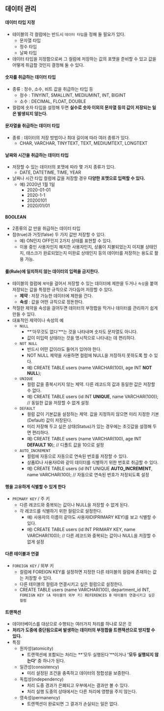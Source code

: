 ## 데이터 관리

#### 데이터 타입 지정
- 테이블의 각 컬럼에는 반드시 `데이터 타입`을 정해 둘 필요가 있다.
  - 문자열 타입
  - 정수 타입
  - 날짜 타입
- 데이터 타입을 지정함으로써 그 컬럼에 저장하는 값의 포맷을 준비할 수 있고 값을 어떻게 취급할 것인지 결정해 둘 수 있다.

#### 숫자를 취급하는 데이터 타입
- 종류 : 정수, 소수, 비트 값을 취급하는 타입 등
  - 정수 : TINYINT, SMALLINT, MEDIUMINT, INT, BIGINT
  - 소수 : DECIMAL, FLOAT, DOUBLE
- 컬럼에 숫자 타입을 설정해 두면 **실수로 숫자 이외의 문자열 등의 값이 저장되는 일은 발생되지 않는다.**

#### 문자열을 취급하는 데이터 타입
- 종류 : 데이터의 저장 방법이나 최대 길이에 따라 여러 종류가 있다.
  - CHAR, VARCHAR, TINYTEXT, TEXT, MEDIUMTEXT, LONGTEXT

#### 날짜와 시간을 취급하는 데이터 타입
- 저장할 수 있는 데이터의 포맷에 따라 몇 가지 종류가 있다.
  - DATE, DATETIME, TIME, YEAR
- 날짜나 시간 타입 컬럼에 값을 저장할 경우 **다양한 포맷으로 입력할 수 있다.**
  - 예) 2020년 1월 1일
    - 2020-01-01
    - 2020-1-1
    - 20200101
    - 2020/01/01

#### BOOLEAN
- 2종류의 값 만을 취급하는 데이터 타입
- 참(true)과 거짓(false) 두 가지 값만 저장할 수 있다.
  - 예) ON인지 OFF인지 2가지 상태를 표현할 수 있다.
  - 이용 중인 사용자인지 해지한 사용자인지, 상품이 지불되었는지 미지불 상태인지, 태스크가 완료되었는지 미완료 상태인지 등의 데이터를 저장하는 용도로 활용 가능.

#### 룰(Rule)에 일치하지 않는 데이터의 입력을 금지한다.
- 테이블의 컬럼에 `제약`을 걸어서 저장할 수 있는 데이터에 제한을 두거나 `속성`을 붙여 저장되는 값을 특정한 규칙으로 가다듬어 저장할 수 있다. 
  - **제약** : 저장 가능한 데이터에 제한을 건다.
  - **속성** : 값을 어떤 규칙으로 정돈한다.
- 적절한 제약을 속성을 걸어두면 데이터의 부정합을 막거나 데이터를 관리하기 쉽게 만들 수 있다.
- 대표적인 제약이나 속성의 예
  - `NULL`
    - **'아무것도 없다'**는 것을 나타내며 숫자도 문자열도 아니다.
    - 값이 미입력 상태라는 것을 명시적으로 나타내는 데 편리하다.
  - `NOT NULL`
    - 반드시 어떤 값이라도 들어가 있어야 한다.
    - NOT NULL 제약을 사용하면 컬럼에 NULL을 저장하지 못하도록 할 수 있다.
    - 예) CREATE TABLE users (name VARCHAR(100), age INT **NOT NULL**);
  - `UNIQUE`
    - 컬럼 값을 중복시키지 않는 제약. 다른 레코드의 값과 동일한 값은 저장할 수 없다.
    - 예) CREATE TABLE users (id INT **UNIQUE**, name VARCHAR(100));   // 동일한 값을 저장할 수 없게 설정
  - `DEFAULT`
    - 컬럼 값이 기본값을 설정하는 제약. 값을 지정하지 않으면 미리 지정한 기본(Default) 값이 저장된다.
    - 미리 저장해 두고 싶은 상태(Status)가 있는 경우에는 초깃값을 설정해 두면 편리하다.
    - 예) CREATE TABLE users (name VARCHAR(100), age INT **DEFAULT 10**);   // 디폴트 값을 10으로 설정
  - `AUTO_INCREMENT`
    - 컬럼에 자동으로 자동으로 연속된 번호를 저장할 수 있다.
    - 상품ID나 사용자ID와 같이 데이터를 식별하기 위한 번호로 취급할 수 있다.
    - 예) CREATE TABLE users (id INT UNIQUE **AUTO_INCREMENT**, name VARCHAR(100);   // 자동으로 연속된 번호가 저정되도록 설정

#### 행을 고유하게 식별할 수 있게 한다
- `PRIMARY KEY` / 주 키
  - 다른 레코드와 중복되는 값이나 NULL을 저장할 수 없게 된다.
  - 각 레코드를 식별하기 위한 컬럼으로 설정한다.
    - 예) 사용자의 이름이 같아도 사용자ID(PRIMARY KEY)를 보고 식별할 수 있다.
    - 에) CREATE TABLE users (id INT PRIMARY KEY, name VARCHAR(100));   // 다른 레코드와 중복되는 값이나 NULL을 저장할 수 없게 설정

#### 다른 테이블과 연결
- `FOREIGN KEY` / 외부 키
  - 컬럼에 FOREIGN KEY를 설정하면 지정한 다른 테이블의 컬럼에 존재하는 값는 저장할 수 있다.
  - 다른 테이블의 컬럼과 연결시키고 싶은 컬럼으로 설정한다.
  - CREATE TABLE users (name VARCHAR(100), department_id INT, `FOREIGN KEY (A 테이블의 외부 키) REFERENCES B 테이블의 연결시키고 싶은 컬럼` 

#### 트랜잭션
- 데이터베이스를 대상으로 수행되는 여러가지 처리를 하나로 모은 것
- **처리가 도중에 중단됨으로써 발생하는 데이터의 부정합을 트랜잭션으로 방지할 수 있다.**
- 특징
  - 원자성(atomicity)
    - 트랜잭션에 포함되는 처리는 **'모두 실행된다'**이거나 **'모두 실행되지 않는다'** 중 하나가 된다.
  - 일관성(consistency)
    - 미리 설정된 조건을 충족하고 데이터의 정합성을 보증한다.
  - 독립성(independency)
    - 처리 도중 경과가 은폐되고 우부에서는 결과만 볼 수 있다.
    - 처리 실행 도중의 상태에서는 다른 처리에 영향을 주지 않는다.
  - 영속성(permanency)
    - 트랜잭션이 완료되면 그 결과가 손실되는 일은 없다.